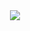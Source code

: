 <center>
  <img src="https://skillicons.dev/icons?i=git,javascript,jquery,php,python,flask,cs,dotnet,mysql,postgresql" />
</center>
